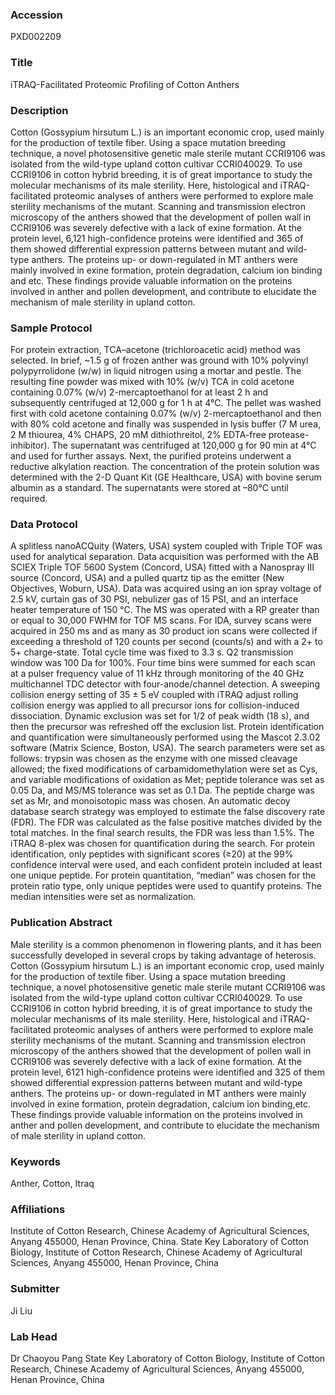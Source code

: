 ### Accession
PXD002209

### Title
iTRAQ-Facilitated Proteomic Profiling of Cotton Anthers

### Description
Cotton (Gossypium hirsutum L.) is an important economic crop, used mainly for the production of textile fiber. Using a space mutation breeding technique, a novel photosensitive genetic male sterile mutant CCRI9106 was isolated from the wild-type upland cotton cultivar CCRI040029. To use CCRI9106 in cotton hybrid breeding, it is of great importance to study the molecular mechanisms of its male sterility. Here, histological and iTRAQ-facilitated proteomic analyses of anthers were performed to explore male sterility mechanisms of the mutant. Scanning and transmission electron microscopy of the anthers showed that the development of pollen wall in CCRI9106 was severely defective with a lack of exine formation. At the protein level, 6,121 high-confidence proteins were identified and 365 of them showed differential expression patterns between mutant and wild-type anthers. The proteins up- or down-regulated in MT anthers were mainly involved in exine formation, protein degradation, calcium ion binding and etc. These findings provide valuable information on the proteins involved in anther and pollen development, and contribute to elucidate the mechanism of male sterility in upland cotton.

### Sample Protocol
For protein extraction, TCA–acetone (trichloroacetic acid) method was selected. In brief, ~1.5 g of frozen anther was ground with 10% polyvinyl polypyrrolidone (w/w) in liquid nitrogen using a mortar and pestle. The resulting fine powder was mixed with 10% (w/v) TCA in cold acetone containing 0.07% (w/v) 2-mercaptoethanol for at least 2 h and subsequently centrifuged at 12,000 g for 1 h at 4°C. The pellet was washed first with cold acetone containing 0.07% (w/v) 2-mercaptoethanol and then with 80% cold acetone and finally was suspended in lysis buffer (7 M urea, 2 M thiourea, 4% CHAPS, 20 mM dithiothreitol, 2% EDTA-free protease-inhibitor). The supernatant was centrifuged at 120,000 g for 90 min at 4°C and used for further assays. Next, the purified proteins underwent a reductive alkylation reaction. The concentration of the protein solution was determined with the 2-D Quant Kit (GE Healthcare, USA) with bovine serum albumin as a standard. The supernatants were stored at –80°C until required.

### Data Protocol
A splitless nanoACQuity (Waters, USA) system coupled with Triple TOF was used for analytical separation. Data acquisition was performed with the AB SCIEX Triple TOF 5600 System (Concord, USA) fitted with a Nanospray III source (Concord, USA) and a pulled quartz tip as the emitter (New Objectives, Woburn, USA). Data was acquired using an ion spray voltage of 2.5 kV, curtain gas of 30 PSI, nebulizer gas of 15 PSI, and an interface heater temperature of 150 ℃. The MS was operated with a RP greater than or equal to 30,000 FWHM for TOF MS scans. For IDA, survey scans were acquired in 250 ms and as many as 30 product ion scans were collected if exceeding a threshold of 120 counts per second (counts/s) and with a 2+ to 5+ charge-state. Total cycle time was fixed to 3.3 s. Q2 transmission window was 100 Da for 100%. Four time bins were summed for each scan at a pulser frequency value of 11 kHz through monitoring of the 40 GHz multichannel TDC detector with four-anode/channel detection. A sweeping collision energy setting of 35 ± 5 eV coupled with iTRAQ adjust rolling collision energy was applied to all precursor ions for collision-induced dissociation. Dynamic exclusion was set for 1/2 of peak width (18 s), and then the precursor was refreshed off the exclusion list. Protein identification and quantification were simultaneously performed using the Mascot 2.3.02 software (Matrix Science, Boston, USA). The search parameters were set as follows: trypsin was chosen as the enzyme with one missed cleavage allowed; the fixed modifications of carbamidomethylation were set as Cys, and variable modifications of oxidation as Met; peptide tolerance was set as 0.05 Da, and MS/MS tolerance was set as 0.1 Da. The peptide charge was set as Mr, and monoisotopic mass was chosen. An automatic decoy database search strategy was employed to estimate the false discovery rate (FDR). The FDR was calculated as the false positive matches divided by the total matches. In the final search results, the FDR was less than 1.5%. The iTRAQ 8-plex was chosen for quantification during the search. For protein identification, only peptides with significant scores (≥20) at the 99% confidence interval were used, and each confident protein included at least one unique peptide. For protein quantitation, “median” was chosen for the protein ratio type, only unique peptides were used to quantify proteins. The median intensities were set as normalization.

### Publication Abstract
Male sterility is a common phenomenon in flowering plants, and it has been successfully developed in several crops by taking advantage of heterosis. Cotton (Gossypium hirsutum L.) is an important economic crop, used mainly for the production of textile fiber. Using a space mutation breeding technique, a novel photosensitive genetic male sterile mutant CCRI9106 was isolated from the wild-type upland cotton cultivar CCRI040029. To use CCRI9106 in cotton hybrid breeding, it is of great importance to study the molecular mechanisms of its male sterility. Here, histological and iTRAQ-facilitated proteomic analyses of anthers were performed to explore male sterility mechanisms of the mutant. Scanning and transmission electron microscopy of the anthers showed that the development of pollen wall in CCRI9106 was severely defective with a lack of exine formation. At the protein level, 6121 high-confidence proteins were identified and 325 of them showed differential expression patterns between mutant and wild-type anthers. The proteins up- or down-regulated in MT anthers were mainly involved in exine formation, protein degradation, calcium ion binding,etc. These findings provide valuable information on the proteins involved in anther and pollen development, and contribute to elucidate the mechanism of male sterility in upland cotton.

### Keywords
Anther, Cotton, Itraq

### Affiliations
Institute of Cotton Research, Chinese  Academy  of Agricultural  Sciences,  Anyang  455000,  Henan Province, China.
State Key Laboratory of Cotton Biology, Institute of Cotton Research, Chinese Academy of Agricultural Sciences, Anyang 455000, Henan Province, China

### Submitter
Ji Liu

### Lab Head
Dr Chaoyou Pang
State Key Laboratory of Cotton Biology, Institute of Cotton Research, Chinese Academy of Agricultural Sciences, Anyang 455000, Henan Province, China


